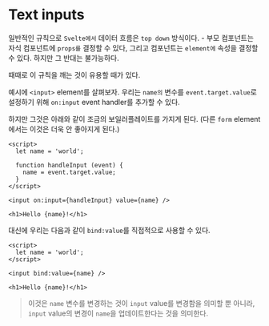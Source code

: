 # Text inputs
일반적인 규칙으로 `Svelte에서` 데이터 흐름은 `top down` 방식이다. - 부모 컴포넌트는 자식 컴포넌트에 `props를` 결정할 수 있다, 그리고 컴포넌트는 `element에` 속성을 결정할 수 있다. 하지만 그 반대는 불가능하다.

때때로 이 규칙을 깨는 것이 유용할 때가 있다.

예시에 `<input>` element를 살펴보자. 우리는 `name의` 변수를 `event.target.value`로 설정하기 위해 `on:input` event handler를 추가할 수 있다.

하지만 그것은 아래와 같이 조금의 보일러플레이트를 가지게 된다. (다른 `form` element에서는 이것은 더욱 안 좋아지게 된다.)

```svelte
<script>
  let name = 'world';

  function handleInput (event) {
    name = event.target.value;
  }
</script>

<input on:input={handleInput} value={name} />

<h1>Hello {name}!</h1>
```

대신에 우리는 다음과 같이 `bind:value`를 직접적으로 사용할 수 있다.

```svelte
<script>
  let name = 'world';
</script>

<input bind:value={name} />

<h1>Hello {name}!</h1>
```

> 이것은 `name` 변수를 변경하는 것이 `input` value를 변경함을 의미할 뿐 아니라, `input` value의 변경이 `name`을 업데이트한다는 것을 의미한다.